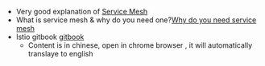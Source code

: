 * Very good explanation of [Service Mesh](http://philcalcado.com/2017/08/03/pattern_service_mesh.html)
* What is service mesh & why do you need one?[Why do you need service mesh](https://buoyant.io/2017/04/25/whats-a-service-mesh-and-why-do-i-need-one/)
* lstio gitbook [gitbook](http://www.servicemesher.com/istio-handbook/concepts-and-principle/what-is-service-mesh.html)
  * Content is in chinese, open in chrome browser , it will automatically translaye to english

